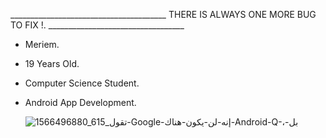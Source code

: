 _______________________________________                            THERE IS ALWAYS ONE MORE BUG TO FIX !.             __________________________________
																											 
- Meriem.
- 19 Years Old.
- Computer Science Student.
- Android App Development.




    ![1566496880_615_تقول-Google-إنه-لن-يكون-هناك-Android-Q-،-بل](https://user-images.githubusercontent.com/75329424/194781032-e92c8c58-df14-4256-8c78-9b269e7a6235.gif)
    
    



   

<!---
Mimspire/Mimspire is a ✨ special ✨ repository because its `README.md` (this file) appears on your GitHub profile.
You can click the Preview link to take a look at your changes.
--->
